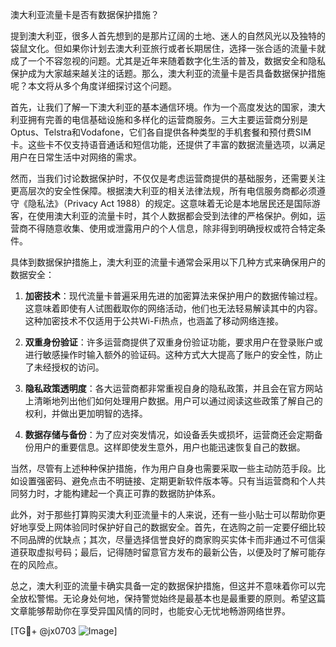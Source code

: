 澳大利亚流量卡是否有数据保护措施？

提到澳大利亚，很多人首先想到的是那片辽阔的土地、迷人的自然风光以及独特的袋鼠文化。但如果你计划去澳大利亚旅行或者长期居住，选择一张合适的流量卡就成了一个不容忽视的问题。尤其是近年来随着数字化生活的普及，数据安全和隐私保护成为大家越来越关注的话题。那么，澳大利亚的流量卡是否具备数据保护措施呢？本文将从多个角度详细探讨这个问题。

首先，让我们了解一下澳大利亚的基本通信环境。作为一个高度发达的国家，澳大利亚拥有完善的电信基础设施和多样化的运营商服务。三大主要运营商分别是Optus、Telstra和Vodafone，它们各自提供各种类型的手机套餐和预付费SIM卡。这些卡不仅支持语音通话和短信功能，还提供了丰富的数据流量选项，以满足用户在日常生活中对网络的需求。

然而，当我们讨论数据保护时，不仅仅是考虑运营商提供的基础服务，还需要关注更高层次的安全性保障。根据澳大利亚的相关法律法规，所有电信服务商都必须遵守《隐私法》（Privacy Act 1988）的规定。这意味着无论是本地居民还是国际游客，在使用澳大利亚的流量卡时，其个人数据都会受到法律的严格保护。例如，运营商不得随意收集、使用或泄露用户的个人信息，除非得到明确授权或符合特定条件。

具体到数据保护措施上，澳大利亚的流量卡通常会采用以下几种方式来确保用户的数据安全：

1. **加密技术**：现代流量卡普遍采用先进的加密算法来保护用户的数据传输过程。这意味着即使有人试图截取你的网络活动，他们也无法轻易解读其中的内容。这种加密技术不仅适用于公共Wi-Fi热点，也涵盖了移动网络连接。

2. **双重身份验证**：许多运营商提供了双重身份验证功能，要求用户在登录账户或进行敏感操作时输入额外的验证码。这种方式大大提高了账户的安全性，防止了未经授权的访问。

3. **隐私政策透明度**：各大运营商都非常重视自身的隐私政策，并且会在官方网站上清晰地列出他们如何处理用户数据。用户可以通过阅读这些政策了解自己的权利，并做出更加明智的选择。

4. **数据存储与备份**：为了应对突发情况，如设备丢失或损坏，运营商还会定期备份用户的重要信息。这样即使发生意外，用户也能迅速恢复自己的数据。

当然，尽管有上述种种保护措施，作为用户自身也需要采取一些主动防范手段。比如设置强密码、避免点击不明链接、定期更新软件版本等。只有当运营商和个人共同努力时，才能构建起一个真正可靠的数据防护体系。

此外，对于那些打算购买澳大利亚流量卡的人来说，还有一些小贴士可以帮助你更好地享受上网体验同时保护好自己的数据安全。首先，在选购之前一定要仔细比较不同品牌的优缺点；其次，尽量选择信誉良好的商家购买实体卡而非通过不可信渠道获取虚拟号码；最后，记得随时留意官方发布的最新公告，以便及时了解可能存在的风险点。

总之，澳大利亚的流量卡确实具备一定的数据保护措施，但这并不意味着你可以完全放松警惕。无论身处何地，保持警觉始终是最基本也是最重要的原则。希望这篇文章能够帮助你在享受异国风情的同时，也能安心无忧地畅游网络世界。

[TG💪+ @jx0703 ![Image](https://github.com/user-attachments/assets/dbca1d08-cadb-493c-b0ec-ad6f7a83f270)]